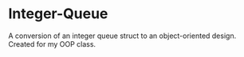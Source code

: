 Integer-Queue
=============

A conversion of an integer queue struct to an object-oriented design. Created for my OOP class.
